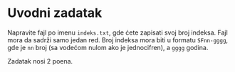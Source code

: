 # Uvodni zadatak

Napravite fajl po imenu `indeks.txt`, gde ćete zapisati svoj broj indeksa.
Fajl mora da sadrži samo jedan red. Broj indeksa mora biti u formatu
`SFnn-gggg`, gde je `nn` broj (sa vodećom nulom ako je jednocifren), a `gggg`
godina.

Zadatak nosi 2 poena.
